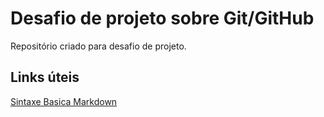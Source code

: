 # Desafio de projeto sobre Git/GitHub
Repositório criado para desafio de projeto.

## Links úteis
[Sintaxe Basica Markdown](https://markdown.net.br/sintaxe-basica/)